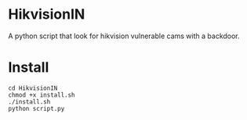 # HikvisionIN
A python script that look for hikvision vulnerable cams with a backdoor.

<h1>Install</h1>

```git clone https://github.com/diego-tella/HikvisionIN/
cd HikvisionIN
chmod +x install.sh
./install.sh
python script.py
```

